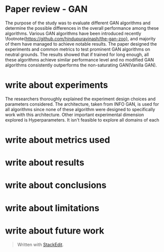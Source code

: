 
# Paper review - GAN

The purpose of the study was to evaluate different GAN algorithms and determine the possible differences in the overall performance among these algorithms. Various GAN algorithms have been introduced recently \footnote{https://github.com/hindupuravinash/the-gan-zoo}, and majority of them have managed to achieve notable results. The paper designed the experiments and common metrics to test prominent GAN algorithms on neutral grounds. The results showed that if trained for long enough, all these algorithms achieve similar performance level and no modified GAN algorithms consistently outperforms the non-saturating GAN(Vanilla GAN).

# write about experiments
The researchers thoroughly explained the experiment design choices and parameters considered. The architecture, taken from INFO GAN, is used for all algorithms since none of these algorithm were designed to specifically work with this architecture. Other important experimental dimension explored is Hyperparameters. It isn't feasible to explore all domains of each     
# write about metrics used
# write about results
# write about conclusions
# write about limitations
# write about future work





> Written with [StackEdit](https://stackedit.io/).
<!--stackedit_data:
eyJoaXN0b3J5IjpbLTYxMTI5MzcyLC0xNjk2NzE1NzMyLDE3Nj
g5ODIyNDIsMjAwOTIxMTY4MiwxNDI5ODY2MjY0LDExMjQ1NTc0
MywtMTYwMTMwMDczNywtNjY3MDg3NTEsLTQ2MjgwMTAzNiw4Mj
U5MjgwMjAsNjg3ODA4MzldfQ==
-->